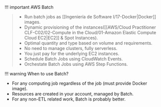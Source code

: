 
!!! important AWS Batch
> - Run batch jobs as [[Ingeniería de Software I/17-Docker|Docker]] images.
> - Dynamic provisioning of the instances([[AWS/Cloud Practitioner CLF-C02/02-Compute in the Cloud/01-Amazon Elastic Compute Cloud EC2|EC2]] & Spot Instances).
> - Optimal quantity and type based on volume and requirements.
> - No need to manage clusters, fully serverless.
> - You just pay for the underlying EC2 instances.
> - Schedule Batch Jobs using CloudWatch Events.
> - Orchestate Batch Jobs using AWS Step Functions.


!!! warning When to use Batch?
- For any computing job regardless of the job (must provide Docker image). 
- Resources are created in your account, managed by Batch.
- For any non-ETL related work, Batch is probably better.
